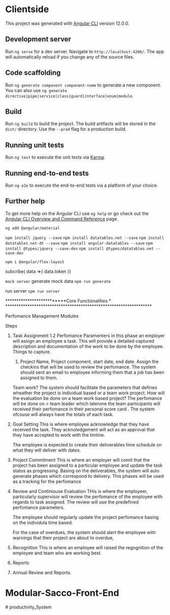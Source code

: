 # Clientside

This project was generated with [Angular CLI](https://github.com/angular/angular-cli) version 12.0.0.

## Development server

Run `ng serve` for a dev server. Navigate to `http://localhost:4200/`. The app will automatically reload if you change any of the source files.

## Code scaffolding

Run `ng generate component component-name` to generate a new component. You can also use `ng generate directive|pipe|service|class|guard|interface|enum|module`.

## Build

Run `ng build` to build the project. The build artifacts will be stored in the `dist/` directory. Use the `--prod` flag for a production build.

## Running unit tests

Run `ng test` to execute the unit tests via [Karma](https://karma-runner.github.io).

## Running end-to-end tests

Run `ng e2e` to execute the end-to-end tests via a platform of your choice.

## Further help

To get more help on the Angular CLI use `ng help` or go check out the [Angular CLI Overview and Command Reference](https://angular.io/cli) page.

<!-- dependencies utilised -->
`ng add @angular/material`

`npm install jquery --save`
`npm install datatables.net --save`
`npm install datatables.net-dt --save`
`npm install angular-datatables --save`
`npm install @types/jquery --save-dev`
`npm install @types/datatables.net --save-dev`

`npm i @angular/flex-layout`

subcribe( data =>{
  data.token
})

`mock server`
generate mock data `npm run generate`

run server `npm run server`










**************************Core Functionalities * ******************************************************************


Perfomance Management Modules

Steps
1. Task Assignment
   1.2 Perfomance Paramenters
	in this phase an employer will assign an employee a task. This will provide a detailed captured description and documentation of the work to be done by the employee.
	Things to capture.
	1. Project Name, Project component, start date, end date.
	Assign the checkins that will be used to review the perfomance.
	The system should sent an email to employee informing them that a job has been assigned to them.
	
	Team work?
	The system should facilitate the parameters that defines wheather the project is individual based or a team work project. 
	How will the evaluation be done on a team work based project?
	The perfomance will be done on > team leader which laterone the team participants will received their perfomance in their personal score card .
	The system ofcouse will always have the totals of each task.
2. Goal Setting
	This is where employee acknowledge that they have received the task.
	They acknoledgement will act as an approval that they have accepted to work with the timline.
	
	
	The employee is expected to create their deliverables time schedule on what they will deliver with dates.
3. Project Commitment
	This is where an employer will comit that the project has been assigned to a particular employee and update the task status as progressing.
	Basing on the deliverables, the system will auto generate phases which correspond to delivery. This phases will be used as a tracking for the perfomance	
3. Review and Continiouse Evaluation
	THis is where the employeer, particularly supervisor will review the perfomance of the employee with regards to task assigned.
	The review will use the predefined perfomance parameters.
	
	The employee should regularly update the project perfomance basing on the individula time based.
	
	For the case of overdues, the system should alert the employee with warnings that their project are about to overdue,
4. Recognition
	This is where an employee will raised the regognition of the employee and team who are working best.
5. Reports
6. Annual Review and Reports.
# Modular-Sacco-Front-End
#   p r o d u c t i v i t y _ S y s t e m  
 